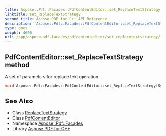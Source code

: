 ```yaml
---
title: Aspose::Pdf::Facades::PdfContentEditor::set_ReplaceTextStrategy method
linktitle: set_ReplaceTextStrategy
second_title: Aspose.PDF for C++ API Reference
description: 'Aspose::Pdf::Facades::PdfContentEditor::set_ReplaceTextStrategy method. A set of parameters for replace text operation in C++.'
type: docs
weight: 4600
url: /cpp/aspose.pdf.facades/pdfcontenteditor/set_replacetextstrategy/
---
```

## PdfContentEditor::set_ReplaceTextStrategy method


A set of parameters for replace text operation.

```cpp
void Aspose::Pdf::Facades::PdfContentEditor::set_ReplaceTextStrategy(System::SharedPtr<Aspose::Pdf::Facades::ReplaceTextStrategy> value)
```

## See Also

* Class [ReplaceTextStrategy](../../replacetextstrategy/)
* Class [PdfContentEditor](../)
* Namespace [Aspose::Pdf::Facades](../../)
* Library [Aspose.PDF for C++](../../../)
